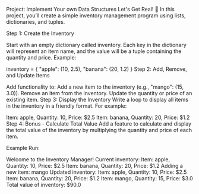 Project: Implement Your own Data Structures
Let's Get Real! 🛒
In this project, you’ll create a simple inventory management program using lists, dictionaries, and tuples.

Step 1: Create the Inventory

Start with an empty dictionary called inventory.
Each key in the dictionary will represent an item name, and the value will be a tuple containing the quantity and price.
Example:

inventory =
{
"apple": (10, 2.5),
"banana": (20, 1.2)
}
Step 2: Add, Remove, and Update Items

Add functionality to:
Add a new item to the inventory (e.g., "mango": (15, 3.0)).
Remove an item from the inventory.
Update the quantity or price of an existing item.
Step 3: Display the Inventory
Write a loop to display all items in the inventory in a friendly format. For example:

Item: apple, Quantity: 10, Price: $2.5
Item: banana, Quantity: 20, Price: $1.2
Step 4: Bonus - Calculate Total Value
Add a feature to calculate and display the total value of the inventory by multiplying the quantity and price of each item.

Example Run:

Welcome to the Inventory Manager!
Current inventory:
Item: apple, Quantity: 10, Price: $2.5
Item: banana, Quantity: 20, Price: $1.2
Adding a new item: mango
Updated inventory:
Item: apple, Quantity: 10, Price: $2.5
Item: banana, Quantity: 20, Price: $1.2
Item: mango, Quantity: 15, Price: $3.0
Total value of inventory: $90.0

